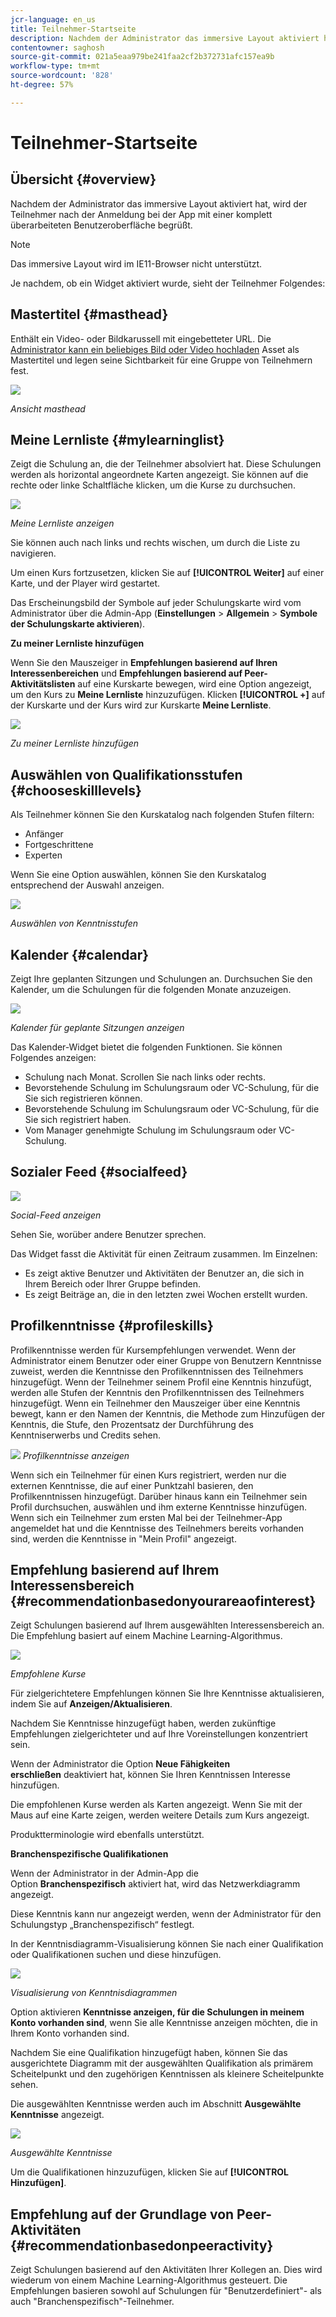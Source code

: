 ```yaml
---
jcr-language: en_us
title: Teilnehmer-Startseite
description: Nachdem der Administrator das immersive Layout aktiviert hat, wird der Teilnehmer nach der Anmeldung bei der App mit einer komplett überarbeiteten Benutzeroberfläche begrüßt.
contentowner: saghosh
source-git-commit: 021a5eaa979be241faa2cf2b372731afc157ea9b
workflow-type: tm+mt
source-wordcount: '828'
ht-degree: 57%

---
```




# Teilnehmer-Startseite

## Übersicht {#overview}

Nachdem der Administrator das immersive Layout aktiviert hat, wird der Teilnehmer nach der Anmeldung bei der App mit einer komplett überarbeiteten Benutzeroberfläche begrüßt.

>[!NOTE]
>
>Das immersive Layout wird im IE11-Browser nicht unterstützt.

Je nachdem, ob ein Widget aktiviert wurde, sieht der Teilnehmer Folgendes:

## Mastertitel {#masthead}

Enthält ein Video- oder Bildkarussell mit eingebetteter URL. Die [Administrator kann ein beliebiges Bild oder Video hochladen](../../administrators/feature-summary/announcements.md#masthead) Asset als Mastertitel und legen seine Sichtbarkeit für eine Gruppe von Teilnehmern fest.

![](assets/learner-masthead.png)

*Ansicht masthead*

## Meine Lernliste {#mylearninglist}

Zeigt die Schulung an, die der Teilnehmer absolviert hat. Diese Schulungen werden als horizontal angeordnete Karten angezeigt. Sie können auf die rechte oder linke Schaltfläche klicken, um die Kurse zu durchsuchen.

![](assets/learner-my-learning-list.png)

*Meine Lernliste anzeigen*

Sie können auch nach links und rechts wischen, um durch die Liste zu navigieren.

Um einen Kurs fortzusetzen, klicken Sie auf **[!UICONTROL Weiter]** auf einer Karte, und der Player wird gestartet.

Das Erscheinungsbild der Symbole auf jeder Schulungskarte wird vom Administrator über die Admin-App (**Einstellungen** > **Allgemein** > **Symbole der Schulungskarte aktivieren**).

**Zu meiner Lernliste hinzufügen**

Wenn Sie den Mauszeiger in **Empfehlungen basierend auf Ihren Interessenbereichen** und **Empfehlungen basierend auf Peer-Aktivitätslisten** auf eine Kurskarte bewegen, wird eine Option angezeigt, um den Kurs zu **Meine Lernliste** hinzuzufügen. Klicken **[!UICONTROL +]** auf der Kurskarte und der Kurs wird zur Kurskarte **Meine Lernliste**.

![](assets/add-my-learning.png)

*Zu meiner Lernliste hinzufügen*

## Auswählen von Qualifikationsstufen {#chooseskilllevels}

Als Teilnehmer können Sie den Kurskatalog nach folgenden Stufen filtern:

* Anfänger
* Fortgeschrittene
* Experten

Wenn Sie eine Option auswählen, können Sie den Kurskatalog entsprechend der Auswahl anzeigen.

![](assets/skill-levels.png)

*Auswählen von Kenntnisstufen*

## Kalender {#calendar}

Zeigt Ihre geplanten Sitzungen und Schulungen an. Durchsuchen Sie den Kalender, um die Schulungen für die folgenden Monate anzuzeigen.

![](assets/learner-calendar.png)

*Kalender für geplante Sitzungen anzeigen*

Das Kalender-Widget bietet die folgenden Funktionen. Sie können Folgendes anzeigen:

* Schulung nach Monat. Scrollen Sie nach links oder rechts.
* Bevorstehende Schulung im Schulungsraum oder VC-Schulung, für die Sie sich registrieren können.
* Bevorstehende Schulung im Schulungsraum oder VC-Schulung, für die Sie sich registriert haben.
* Vom Manager genehmigte Schulung im Schulungsraum oder VC-Schulung.

## Sozialer Feed {#socialfeed}

![](assets/social-feed.png)

*Social-Feed anzeigen*

Sehen Sie, worüber andere Benutzer sprechen.

Das Widget fasst die Aktivität für einen Zeitraum zusammen. Im Einzelnen:

* Es zeigt aktive Benutzer und Aktivitäten der Benutzer an, die sich in Ihrem Bereich oder Ihrer Gruppe befinden.
* Es zeigt Beiträge an, die in den letzten zwei Wochen erstellt wurden.

## Profilkenntnisse {#profileskills}

Profilkenntnisse werden für Kursempfehlungen verwendet. Wenn der Administrator einem Benutzer oder einer Gruppe von Benutzern Kenntnisse zuweist, werden die Kenntnisse den Profilkenntnissen des Teilnehmers hinzugefügt. Wenn der Teilnehmer seinem Profil eine Kenntnis hinzufügt, werden alle Stufen der Kenntnis den Profilkenntnissen des Teilnehmers hinzugefügt. Wenn ein Teilnehmer den Mauszeiger über eine Kenntnis bewegt, kann er den Namen der Kenntnis, die Methode zum Hinzufügen der Kenntnis, die Stufe, den Prozentsatz der Durchführung des Kenntniserwerbs und Credits sehen.

![](assets/profile-skills.png)
*Profilkenntnisse anzeigen*

Wenn sich ein Teilnehmer für einen Kurs registriert, werden nur die externen Kenntnisse, die auf einer Punktzahl basieren, den Profilkenntnissen hinzugefügt. Darüber hinaus kann ein Teilnehmer sein Profil durchsuchen, auswählen und ihm externe Kenntnisse hinzufügen. Wenn sich ein Teilnehmer zum ersten Mal bei der Teilnehmer-App angemeldet hat und die Kenntnisse des Teilnehmers bereits vorhanden sind, werden die Kenntnisse in &quot;Mein Profil&quot; angezeigt.

## Empfehlung basierend auf Ihrem Interessensbereich {#recommendationbasedonyourareaofinterest}

Zeigt Schulungen basierend auf Ihrem ausgewählten Interessensbereich an. Die Empfehlung basiert auf einem Machine Learning-Algorithmus.

![](assets/learner-recommendation.png)

*Empfohlene Kurse*

Für zielgerichtetere Empfehlungen können Sie Ihre Kenntnisse aktualisieren, indem Sie auf **Anzeigen/Aktualisieren**.

Nachdem Sie Kenntnisse hinzugefügt haben, werden zukünftige Empfehlungen zielgerichteter und auf Ihre Voreinstellungen konzentriert sein.

Wenn der Administrator die Option **Neue Fähigkeiten erschließen** deaktiviert hat, können Sie Ihren Kenntnissen Interesse hinzufügen.

Die empfohlenen Kurse werden als Karten angezeigt. Wenn Sie mit der Maus auf eine Karte zeigen, werden weitere Details zum Kurs angezeigt.

Produktterminologie wird ebenfalls unterstützt.

**Branchenspezifische Qualifikationen**

Wenn der Administrator in der Admin-App die Option **Branchenspezifisch** aktiviert hat, wird das Netzwerkdiagramm angezeigt.

Diese Kenntnis kann nur angezeigt werden, wenn der Administrator für den Schulungstyp „Branchenspezifisch“ festlegt.

In der Kenntnisdiagramm-Visualisierung können Sie nach einer Qualifikation oder Qualifikationen suchen und diese hinzufügen.

![](assets/learner-add-industry-skills.png)

*Visualisierung von Kenntnisdiagrammen*

Option aktivieren **Kenntnisse anzeigen, für die Schulungen in meinem Konto vorhanden sind**, wenn Sie alle Kenntnisse anzeigen möchten, die in Ihrem Konto vorhanden sind.

Nachdem Sie eine Qualifikation hinzugefügt haben, können Sie das ausgerichtete Diagramm mit der ausgewählten Qualifikation als primärem Scheitelpunkt und den zugehörigen Kenntnissen als kleinere Scheitelpunkte sehen.

Die ausgewählten Kenntnisse werden auch im Abschnitt **Ausgewählte Kenntnisse** angezeigt.

![](assets/learner-add-industry-skills-1.png)

*Ausgewählte Kenntnisse*

Um die Qualifikationen hinzuzufügen, klicken Sie auf **[!UICONTROL Hinzufügen]**.

## Empfehlung auf der Grundlage von Peer-Aktivitäten {#recommendationbasedonpeeractivity}

Zeigt Schulungen basierend auf den Aktivitäten Ihrer Kollegen an. Dies wird wiederum von einem Machine Learning-Algorithmus gesteuert. Die Empfehlungen basieren sowohl auf Schulungen für &quot;Benutzerdefiniert&quot;- als auch &quot;Branchenspezifisch&quot;-Teilnehmer.
